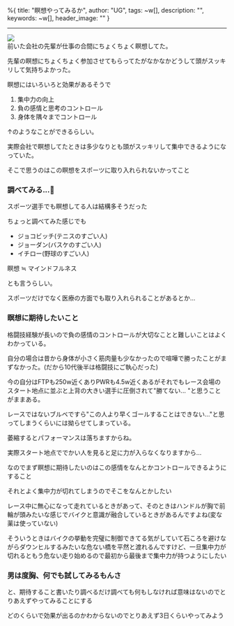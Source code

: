 %{
  title: "瞑想やってみるか",
  author: "UG",
  tags: ~w[],
  description: "",
  keywords: ~w[],
  header_image: ""
}

---
[![](https://2.bp.blogspot.com/-GX0FK3fmJ74/XYAerJ4XQbI/AAAAAAAAB0k/mLE-uSd-ZSccET8DdtdagcqK0ZfN6-gbgCK4BGAYYCw/s400/gahag-000379.jpg)](http://2.bp.blogspot.com/-GX0FK3fmJ74/XYAerJ4XQbI/AAAAAAAAB0k/mLE-uSd-ZSccET8DdtdagcqK0ZfN6-gbgCK4BGAYYCw/s1600/gahag-000379.jpg)  
前いた会社の先輩が仕事の合間にちょくちょく瞑想してた。  
  
先輩の瞑想にちょくちょく参加させてもらってたがなかなかどうして頭がスッキリして気持ちよかった。  
  
瞑想にはいろいろと効果があるそうで  
  

1. 集中力の向上
2. 負の感情と思考のコントロール
3. 身体を隅々までコントロール

↑のようなことができるらしい。

  

実際会社で瞑想してたときは多少なりとも頭がスッキリして集中できるようになっていた。

  

そこで思うのはこの瞑想をスポーツに取り入れられないかってこと

  

### 調べてみる...👀

スポーツ選手でも瞑想してる人は結構多そうだった

ちょっと調べてみた感じでも

- ジョコビッチ(テニスのすごい人)
- ジョーダン(バスケのすごい人)
- イチロー(野球のすごい人)

瞑想 ≒ マインドフルネス

とも言うらしい。

スポーツだけでなく医療の方面でも取り入れられることがあるとか...

  

  

### 瞑想に期待したいこと

格闘技経験が長いので負の感情のコントロールが大切なことと難しいことはよくわかっている。

  

自分の場合は昔から身体が小さく筋肉量も少なかったので喧嘩で勝ったことがまずなかった。(だから10代後半は格闘技にご執心だった)

  

今の自分はFTPも250w近くありPWRも4.5w近くあるがそれでもレース会場のスタート地点に並ぶと上背の大きい選手に圧倒されて"勝てない... "と思うことがままある。

  

レースではないブルベですら"この人より早くゴールすることはできない..."と思ってしまうくらいには拗らせてしまっている。

  

萎縮するとパフォーマンスは落ちますからね。

  

実際スタート地点ででかい人を見ると足に力が入らなくなりますから...

  

なのでまず瞑想に期待したいのはこの感情をなんとかコントロールできるようにすること

  

  

それとよく集中力が切れてしまうのでそこをなんとかしたい

  

レース中に無心になって走れているときがあって、そのときはハンドルが胸で前輪が頭みたいな感じでバイクと意識が融合しているときがあるんですよね(変な薬は使っていない)

  

そういうときはバイクの挙動を完璧に制御できてる気がしていて石ころを避けながらダウンヒルするみたいな危ない橋を平然と渡れるんですけど、一旦集中力が切れるともう危ない走り始めるので最初から最後まで集中力が持つようにしたい

  

  

### 男は度胸、何でも試してみるもんさ

と、期待すること書いたり調べるだけ調べても何もしなければ意味はないのでとりあえずやってみることにする

  

どのくらいで効果が出るのかわからないのでとりあえず3日くらいやってみよう

  

  

  

  

  

  


